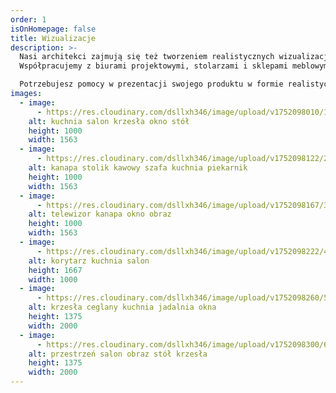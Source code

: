 ```yaml
---
order: 1
isOnHomepage: false
title: Wizualizacje
description: >-
  Nasi architekci zajmują się też tworzeniem realistycznych wizualizacji.
  Współpracujemy z biurami projektowymi, stolarzami i sklepami meblowymi. 

  Potrzebujesz pomocy w prezentacji swojego produktu w formie realistycznej wizualizacji? Napisz do nas!
images:
  - image:
      - https://res.cloudinary.com/dsllxh346/image/upload/v1752098010/1_cam_2_hmzuns.jpg
    alt: kuchnia salon krzesła okno stół
    height: 1000
    width: 1563
  - image:
      - https://res.cloudinary.com/dsllxh346/image/upload/v1752098122/2_7_yumhej.jpg
    alt: kanapa stolik kawowy szafa kuchnia piekarnik
    height: 1000
    width: 1563
  - image:
      - https://res.cloudinary.com/dsllxh346/image/upload/v1752098167/3_cam_4_pe2k30.jpg
    alt: telewizor kanapa okno obraz
    height: 1000
    width: 1563
  - image:
      - https://res.cloudinary.com/dsllxh346/image/upload/v1752098222/4_6_z0nwnh.jpg
    alt: korytarz kuchnia salon
    height: 1667
    width: 1000
  - image:
      - https://res.cloudinary.com/dsllxh346/image/upload/v1752098260/5_1_vgowq9.jpg
    alt: krzesła ceglany kuchnia jadalnia okna
    height: 1375
    width: 2000
  - image:
      - https://res.cloudinary.com/dsllxh346/image/upload/v1752098300/6_cam2-2_d3ohym.jpg
    alt: przestrzeń salon obraz stół krzesła
    height: 1375
    width: 2000
---
```

